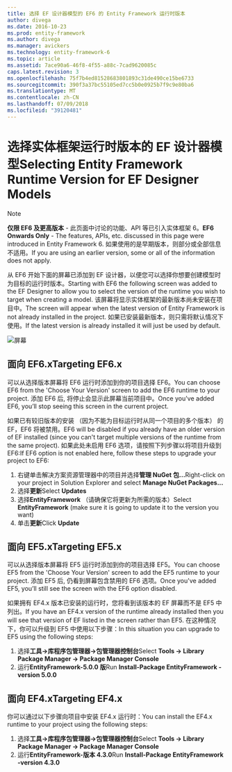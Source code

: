 ```yaml
---
title: 选择 EF 设计器模型的 EF6 的 Entity Framework 运行时版本
author: divega
ms.date: 2016-10-23
ms.prod: entity-framework
ms.author: divega
ms.manager: avickers
ms.technology: entity-framework-6
ms.topic: article
ms.assetid: 7ace90a6-46f8-4f55-a88c-7cad9620085c
caps.latest.revision: 3
ms.openlocfilehash: 75f7b4ed81528683801893c31de490ce15be6733
ms.sourcegitcommit: 390f3a37bc55105ed7cc5b0e0925b7f9c9e80ba6
ms.translationtype: MT
ms.contentlocale: zh-CN
ms.lasthandoff: 07/09/2018
ms.locfileid: "39120481"
---
```

# <a name="selecting-entity-framework-runtime-version-for-ef-designer-models"></a><span data-ttu-id="75202-102">选择实体框架运行时版本的 EF 设计器模型</span><span class="sxs-lookup"><span data-stu-id="75202-102">Selecting Entity Framework Runtime Version for EF Designer Models</span></span>
> [!NOTE]
> <span data-ttu-id="75202-103">**仅限 EF6 及更高版本** - 此页面中讨论的功能、API 等已引入实体框架 6。</span><span class="sxs-lookup"><span data-stu-id="75202-103">**EF6 Onwards Only** - The features, APIs, etc. discussed in this page were introduced in Entity Framework 6.</span></span> <span data-ttu-id="75202-104">如果使用的是早期版本，则部分或全部信息不适用。</span><span class="sxs-lookup"><span data-stu-id="75202-104">If you are using an earlier version, some or all of the information does not apply.</span></span>

<span data-ttu-id="75202-105">从 EF6 开始下面的屏幕已添加到 EF 设计器，以便您可以选择你想要创建模型时为目标的运行时版本。</span><span class="sxs-lookup"><span data-stu-id="75202-105">Starting with EF6 the following screen was added to the EF Designer to allow you to select the version of the runtime you wish to target when creating a model.</span></span> <span data-ttu-id="75202-106">该屏幕将显示实体框架的最新版本尚未安装在项目中。</span><span class="sxs-lookup"><span data-stu-id="75202-106">The screen will appear when the latest version of Entity Framework is not already installed in the project.</span></span> <span data-ttu-id="75202-107">如果已安装最新版本，则只需将默认情况下使用。</span><span class="sxs-lookup"><span data-stu-id="75202-107">If the latest version is already installed it will just be used by default.</span></span>

![屏幕](~/ef6/media/screen.png)


## <a name="targeting-ef6x"></a><span data-ttu-id="75202-109">面向 EF6.x</span><span class="sxs-lookup"><span data-stu-id="75202-109">Targeting EF6.x</span></span>

<span data-ttu-id="75202-110">可以从选择版本屏幕将 EF6 运行时添加到你的项目选择 EF6。</span><span class="sxs-lookup"><span data-stu-id="75202-110">You can choose EF6 from the 'Choose Your Version' screen to add the EF6 runtime to your project.</span></span> <span data-ttu-id="75202-111">添加 EF6 后, 将停止会显示此屏幕当前项目中。</span><span class="sxs-lookup"><span data-stu-id="75202-111">Once you've added EF6, you’ll stop seeing this screen in the current project.</span></span>

<span data-ttu-id="75202-112">如果已有较旧版本的安装 （因为不能为目标运行时从同一个项目的多个版本） 的 EF，EF6 将被禁用。</span><span class="sxs-lookup"><span data-stu-id="75202-112">EF6 will be disabled if you already have an older version of EF installed (since you can't target multiple versions of the runtime from the same project).</span></span> <span data-ttu-id="75202-113">如果此处未启用 EF6 选项，请按照下列步骤以将项目升级到 EF6:</span><span class="sxs-lookup"><span data-stu-id="75202-113">If EF6 option is not enabled here, follow these steps to upgrade your project to EF6:</span></span>

1.  <span data-ttu-id="75202-114">右键单击解决方案资源管理器中的项目并选择**管理 NuGet 包...**</span><span class="sxs-lookup"><span data-stu-id="75202-114">Right-click on your project in Solution Explorer and select **Manage NuGet Packages...**</span></span>
2.  <span data-ttu-id="75202-115">选择**更新**</span><span class="sxs-lookup"><span data-stu-id="75202-115">Select **Updates**</span></span>
3.  <span data-ttu-id="75202-116">选择**EntityFramework** （请确保它将更新为所需的版本）</span><span class="sxs-lookup"><span data-stu-id="75202-116">Select **EntityFramework** (make sure it is going to update it to the version you want)</span></span>
4.  <span data-ttu-id="75202-117">单击**更新**</span><span class="sxs-lookup"><span data-stu-id="75202-117">Click **Update**</span></span>

 

## <a name="targeting-ef5x"></a><span data-ttu-id="75202-118">面向 EF5.x</span><span class="sxs-lookup"><span data-stu-id="75202-118">Targeting EF5.x</span></span>

<span data-ttu-id="75202-119">可以从选择版本屏幕将 EF5 运行时添加到你的项目选择 EF5。</span><span class="sxs-lookup"><span data-stu-id="75202-119">You can choose EF5 from the 'Choose Your Version' screen to add the EF5 runtime to your project.</span></span> <span data-ttu-id="75202-120">添加 EF5 后, 仍看到屏幕包含禁用的 EF6 选项。</span><span class="sxs-lookup"><span data-stu-id="75202-120">Once you've added EF5, you’ll still see the screen with the EF6 option disabled.</span></span>

<span data-ttu-id="75202-121">如果拥有 EF4.x 版本已安装的运行时，您将看到该版本的 EF 屏幕而不是 EF5 中列出。</span><span class="sxs-lookup"><span data-stu-id="75202-121">If you have an EF4.x version of the runtime already installed then you will see that version of EF listed in the screen rather than EF5.</span></span> <span data-ttu-id="75202-122">在这种情况下，你可以升级到 EF5 中使用以下步骤：</span><span class="sxs-lookup"><span data-stu-id="75202-122">In this situation you can upgrade to EF5 using the following steps:</span></span>

1.  <span data-ttu-id="75202-123">选择**工具-&gt;库程序包管理器-&gt;包管理器控制台**</span><span class="sxs-lookup"><span data-stu-id="75202-123">Select **Tools -&gt; Library Package Manager -&gt; Package Manager Console**</span></span>
2.  <span data-ttu-id="75202-124">运行**EntityFramework-5.0.0 版**</span><span class="sxs-lookup"><span data-stu-id="75202-124">Run **Install-Package EntityFramework -version 5.0.0**</span></span>

 

## <a name="targeting-ef4x"></a><span data-ttu-id="75202-125">面向 EF4.x</span><span class="sxs-lookup"><span data-stu-id="75202-125">Targeting EF4.x</span></span>

<span data-ttu-id="75202-126">你可以通过以下步骤向项目中安装 EF4.x 运行时：</span><span class="sxs-lookup"><span data-stu-id="75202-126">You can install the EF4.x runtime to your project using the following steps:</span></span>

1.  <span data-ttu-id="75202-127">选择**工具-&gt;库程序包管理器-&gt;包管理器控制台**</span><span class="sxs-lookup"><span data-stu-id="75202-127">Select **Tools -&gt; Library Package Manager -&gt; Package Manager Console**</span></span>
2.  <span data-ttu-id="75202-128">运行**EntityFramework-版本 4.3.0**</span><span class="sxs-lookup"><span data-stu-id="75202-128">Run **Install-Package EntityFramework -version 4.3.0**</span></span>
